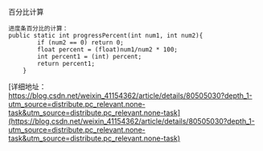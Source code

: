 
百分比计算
```
进度条百分比的计算：
public static int progressPercent(int num1, int num2){
        if (num2 == 0) return 0;
        float percent = (float)num1/num2 * 100;
        int percent1 = (int) percent;
        return percent1;
    }

```
[详细地址：https://blog.csdn.net/weixin_41154362/article/details/80505030?depth_1-utm_source=distribute.pc_relevant.none-task&utm_source=distribute.pc_relevant.none-task](https://blog.csdn.net/weixin_41154362/article/details/80505030?depth_1-utm_source=distribute.pc_relevant.none-task&utm_source=distribute.pc_relevant.none-task)

